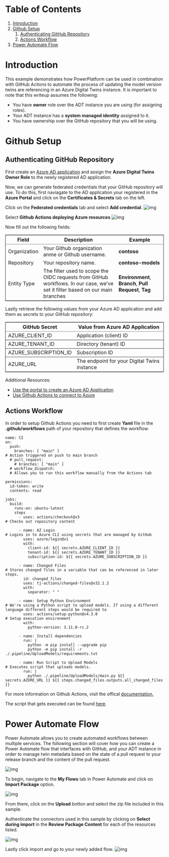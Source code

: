 
# Table of Contents

1.  [Introduction](#orgd29bf42)
2.  [Github Setup](#org76ce701)
    1.  [Authenticating GitHub Repository](#org61e5258)
    2.  [Actions Workflow](#orgc992308)
3.  [Power Automate Flow](#orgc5974eb)



<a id="orgd29bf42"></a>

# Introduction

This example demonstrates how PowerPlatform can be used in combination with GitHub Acitons to automate the process of updating the model version twins are referencing in an Azure Digital Twins instance. It is important to note that this writeup assumes the following:

-   You have **owner** role over the ADT instance you are using (for assigning roles).
-   Your ADT instance has a **system managed identity** assigned to it.
-   You have ownership over the GitHub repository that you will be using.


<a id="org76ce701"></a>

# Github Setup


<a id="org61e5258"></a>

## Authenticating GitHub Repository

First create an [Azure AD application](https://learn.microsoft.com/en-us/azure/active-directory/develop/howto-create-service-principal-portal) and assign the **Azure Digital Twins Owner Role** to the newly registered AD application.

Now, we can generate federated credentials that your GitHub repository will use. To do this, first naviagate to the AD application your registered in the **Azure Portal** and click on the **Certificates & Secrets** tab on the left.

Click on the **Federated credentials** tab and select **Add credential**.
![img](./images/add_credential.png)

Select **Github Actions deploying Azure resources**
![img](./images/add_scenerio.png)

Now fill out the following fields:

<table border="2" cellspacing="0" cellpadding="6" rules="groups" frame="hsides">


<colgroup>
<col  class="org-left" />

<col  class="org-left" />

<col  class="org-left" />
</colgroup>
<thead>
<tr>
<th scope="col" class="org-left">Field</th>
<th scope="col" class="org-left">Description</th>
<th scope="col" class="org-left">Example</th>
</tr>
</thead>

<tbody>
<tr>
<td class="org-left">Organization</td>
<td class="org-left">Your Github organization anme or Github username.</td>
<td class="org-left"><b>contoso</b></td>
</tr>


<tr>
<td class="org-left">Repository</td>
<td class="org-left">Your repository name.</td>
<td class="org-left"><b>contoso-models</b></td>
</tr>


<tr>
<td class="org-left">Entity Type</td>
<td class="org-left">The filter used to scope the OIDC requests from GitHub workflows. In our case, we&rsquo;ve set it filter based on our main branches</td>
<td class="org-left"><b>Environment</b>, <b>Branch</b>, <b>Pull Request</b>, <b>Tag</b></td>
</tr>
</tbody>
</table>

Lastly retrieve the following values from your Azure AD application and add them as secrets to your GitHub repository:

<table border="2" cellspacing="0" cellpadding="6" rules="groups" frame="hsides">


<colgroup>
<col  class="org-left" />

<col  class="org-left" />
</colgroup>
<thead>
<tr>
<th scope="col" class="org-left">GitHub Secret</th>
<th scope="col" class="org-left">Value from Azure AD Application</th>
</tr>
</thead>

<tbody>
<tr>
<td class="org-left">AZURE_CLIENT_ID</td>
<td class="org-left">Application (client) ID</td>
</tr>
</tbody>

<tbody>
<tr>
<td class="org-left">AZURE_TENANT_ID</td>
<td class="org-left">Directory (tenant) ID</td>
</tr>
</tbody>

<tbody>
<tr>
<td class="org-left">AZURE_SUBSCRIPTION_ID</td>
<td class="org-left">Subscription ID</td>
</tr>
</tbody>

<tbody>
<tr>
<td class="org-left">AZURE_URL</td>
<td class="org-left">The endpoint for your Digital Twins instance</td>
</tr>
</tbody>
</table>

Additional Resources:

-   [Use the portal to create an Azure AD Applicaiton](https://learn.microsoft.com/en-us/azure/active-directory/develop/howto-create-service-principal-portal)
-   [Use Github Actions to connect to Azure](https://learn.microsoft.com/en-us/azure/active-directory/develop/howto-create-service-principal-portal)


<a id="orgc992308"></a>

## Actions Workflow

In order to setup Github Actions you need to first create **Yaml** file in the **.github/workflows** path of your repository that defines the workflow.

    name: CI
    on:
      push:
        branches: [ "main" ]                                                  # Action triggered on push to main branch
      # pull_request:
        # branches: [ "main" ]
      # workflow_dispatch:
      # Allows you to run this workflow manually from the Actions tab​
    
    permissions:
      id-token: write
      contents: read
    
    jobs:
      build:
        runs-on: ubuntu-latest
        steps
          - uses: actions/checkout@v3                                         # Checks out repository content​
    
          - name: AZ Login                                                    # Logins in to Azure CLI using secrets that are managed by GitHub
            uses: azure/login@v1
            with:
              client-id: ${{ secrets.AZURE_CLIENT_ID }}
              tenant-id: ${{ secrets.AZURE_TENANT_ID }}
              subscription-id: ${{ secrets.AZURE_SUBSCRIPTION_ID }}
    
          - name: Changed Files                                               # Stores changed files in a variable that can be referenced in later steps.
            id: changed_files
            uses: tj-actions/changed-files@v32.1.2
            with:
              separator: " "
    
          - name: Setup Python Environment                                    # We're using a Python script to upload models. If using a different language different steps would be required to
            uses: actions/setup-python@v4.3.0                                 # Setup execution environment
            with:
              python-version: 3.11.0-rc.2
    
          - name: Install dependencies
            run: |
              python -m pip install --upgrade pip
              python -m pip install -r ./.pipeline/UploadModels/requirements.txt
    
          - name: Run Script to Upload Models                                 # Executes script that uploads models.
            run: |
              python ./.pipeline/UploadModels/main.py ${{ secrets.AZURE_URL }} ${{ steps.changed_files.outputs.all_changed_files }}

For more information on Github Actions, visit the offical [documentation.](https://docs.github.com/en/actions)

The script that gets executed can be found [here](./PowerPlantModels/.pipeline/UploadModels/main.py).


<a id="orgc5974eb"></a>

# Power Automate Flow

Power Automate allows you to create automated workflows between multiple services. The following section will cover how you can create a Power Automate flow that interfaces with GitHub, and your ADT instance in order to manage twin metadata based on the state of a pull request to your release branch and the content of the pull request.

![img](./images/sequence_diagram.png "The flow of events after a pull request gets created.")

To begin, navigate to the **My Flows** tab in Power Automate and click on **Import Package** option.

![img](./images/upload_flow.png)

From there, click on the **Upload** botton and select the zip file included in this sample.

Authenticate the connectors used in this sample by clicking on **Select during import** in the **Review Package Content** for each of the resources listed.

![img](./images/import_connections.png)

Lastly click import and go to your newly added flow.
![img](./images/flow.png)

